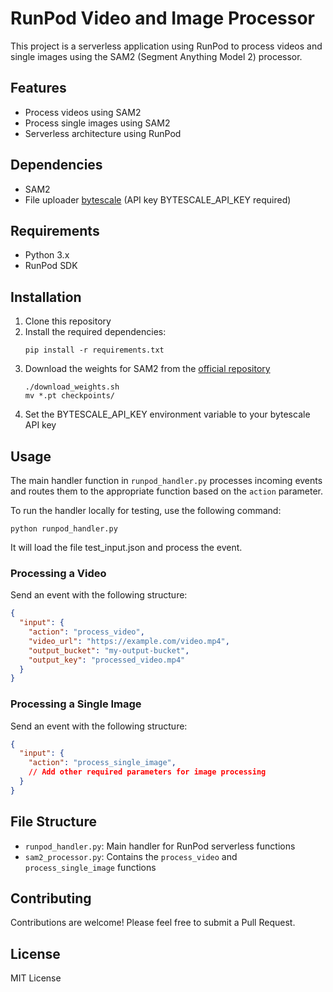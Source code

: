 # RunPod Video and Image Processor

This project is a serverless application using RunPod to process videos and single images using the SAM2 (Segment Anything Model 2) processor.

## Features

- Process videos using SAM2
- Process single images using SAM2
- Serverless architecture using RunPod

## Dependencies
- SAM2 
- File uploader [bytescale](https://bytescale.com/) (API key BYTESCALE_API_KEY required) 

## Requirements

- Python 3.x
- RunPod SDK

## Installation

1. Clone this repository
2. Install the required dependencies:
   ```
   pip install -r requirements.txt
   ```
3. Download the weights for SAM2 from the [official repository](https://github.com/IDEA-Research/SAM2)
   ```
   ./download_weights.sh
   mv *.pt checkpoints/
   ```
4. Set the BYTESCALE_API_KEY environment variable to your bytescale API key

## Usage

The main handler function in `runpod_handler.py` processes incoming events and routes them to the appropriate function based on the `action` parameter.

To run the handler locally for testing, use the following command:

```
python runpod_handler.py
```

It will load the file test_input.json and process the event.

### Processing a Video

Send an event with the following structure:

```json
{
  "input": {
    "action": "process_video",
    "video_url": "https://example.com/video.mp4",
    "output_bucket": "my-output-bucket",
    "output_key": "processed_video.mp4"
  }
}
```

### Processing a Single Image

Send an event with the following structure:

```json
{
  "input": {
    "action": "process_single_image",
    // Add other required parameters for image processing
  }
}
```

## File Structure

- `runpod_handler.py`: Main handler for RunPod serverless functions
- `sam2_processor.py`: Contains the `process_video` and `process_single_image` functions 

## Contributing

Contributions are welcome! Please feel free to submit a Pull Request.

## License

MIT License